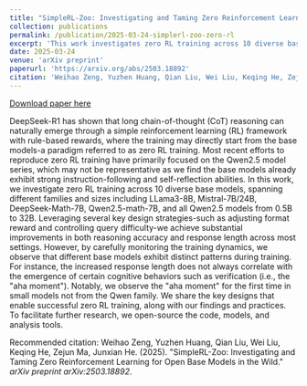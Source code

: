 ```yaml
---
title: "SimpleRL-Zoo: Investigating and Taming Zero Reinforcement Learning for Open Base Models in the Wild"
collection: publications
permalink: /publication/2025-03-24-simplerl-zoo-zero-rl
excerpt: 'This work investigates zero RL training across 10 diverse base models, spanning different families and sizes, and shares key designs that enable successful zero RL training along with findings and practices for the research community.'
date: 2025-03-24
venue: 'arXiv preprint'
paperurl: 'https://arxiv.org/abs/2503.18892'
citation: 'Weihao Zeng, Yuzhen Huang, Qian Liu, Wei Liu, Keqing He, Zejun Ma, Junxian He. (2025). &quot;SimpleRL-Zoo: Investigating and Taming Zero Reinforcement Learning for Open Base Models in the Wild.&quot; <i>arXiv preprint arXiv:2503.18892</i>.'
---
```


<a href='https://arxiv.org/abs/2503.18892'>Download paper here</a>

DeepSeek-R1 has shown that long chain-of-thought (CoT) reasoning can naturally emerge through a simple reinforcement learning (RL) framework with rule-based rewards, where the training may directly start from the base models-a paradigm referred to as zero RL training. Most recent efforts to reproduce zero RL training have primarily focused on the Qwen2.5 model series, which may not be representative as we find the base models already exhibit strong instruction-following and self-reflection abilities. In this work, we investigate zero RL training across 10 diverse base models, spanning different families and sizes including LLama3-8B, Mistral-7B/24B, DeepSeek-Math-7B, Qwen2.5-math-7B, and all Qwen2.5 models from 0.5B to 32B. Leveraging several key design strategies-such as adjusting format reward and controlling query difficulty-we achieve substantial improvements in both reasoning accuracy and response length across most settings. However, by carefully monitoring the training dynamics, we observe that different base models exhibit distinct patterns during training. For instance, the increased response length does not always correlate with the emergence of certain cognitive behaviors such as verification (i.e., the "aha moment"). Notably, we observe the "aha moment" for the first time in small models not from the Qwen family. We share the key designs that enable successful zero RL training, along with our findings and practices. To facilitate further research, we open-source the code, models, and analysis tools.

Recommended citation: Weihao Zeng, Yuzhen Huang, Qian Liu, Wei Liu, Keqing He, Zejun Ma, Junxian He. (2025). "SimpleRL-Zoo: Investigating and Taming Zero Reinforcement Learning for Open Base Models in the Wild." <i>arXiv preprint arXiv:2503.18892</i>.